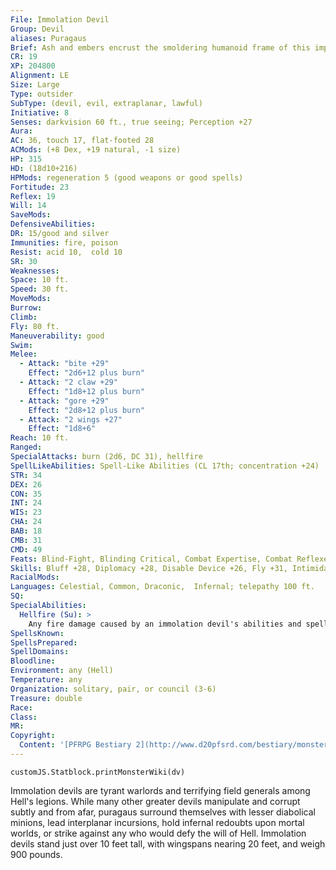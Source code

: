 ```yaml
---
File: Immolation Devil
Group: Devil
aliases: Puragaus
Brief: Ash and embers encrust the smoldering humanoid frame of this imperious, dragon-winged devil.
CR: 19
XP: 204800
Alignment: LE
Size: Large
Type: outsider
SubType: (devil, evil, extraplanar, lawful)
Initiative: 8
Senses: darkvision 60 ft., true seeing; Perception +27
Aura: 
AC: 36, touch 17, flat-footed 28
ACMods: (+8 Dex, +19 natural, -1 size)
HP: 315
HD: (18d10+216)
HPMods: regeneration 5 (good weapons or good spells)
Fortitude: 23
Reflex: 19
Will: 14
SaveMods: 
DefensiveAbilities: 
DR: 15/good and silver
Immunities: fire, poison
Resist: acid 10,  cold 10
SR: 30
Weaknesses: 
Space: 10 ft.
Speed: 30 ft.
MoveMods: 
Burrow: 
Climb: 
Fly: 80 ft.
Maneuverability: good
Swim: 
Melee: 
  - Attack: "bite +29"
    Effect: "2d6+12 plus burn"
  - Attack: "2 claw +29"
    Effect: "1d8+12 plus burn"
  - Attack: "gore +29"
    Effect: "2d8+12 plus burn"
  - Attack: "2 wings +27"
    Effect: "1d8+6"
Reach: 10 ft.
Ranged: 
SpecialAttacks: burn (2d6, DC 31), hellfire
SpellLikeAbilities: Spell-Like Abilities (CL 17th; concentration +24)  Constant-fire shield, true seeing At will-fireball (DC 20), greater teleport (self plus 50 lbs. of objects only), persistent image (DC 22), wall of fire  3/day-dictum (DC 24), firestorm (DC 25), mass charm monster (DC 25)  1/day-summon (level 9, any 2d4 devils of CR 10 or lower, 90%)
STR: 34
DEX: 26
CON: 35
INT: 24
WIS: 23
CHA: 24
BAB: 18
CMB: 31
CMD: 49
Feats: Blind-Fight, Blinding Critical, Combat Expertise, Combat Reflexes, Critical Focus, Iron Will, Multiattack, Power Attack, Stand Still
Skills: Bluff +28, Diplomacy +28, Disable Device +26, Fly +31, Intimidate +28, Knowledge (arcana) + 25, Knowledge (nobility) +25, Knowledge (engineering) +28, Knowledge (planes) +28, Perception +27, Sense Motive +27, Spellcraft +28, Stealth +25
RacialMods: 
Languages: Celestial, Common, Draconic,  Infernal; telepathy 100 ft.
SQ: 
SpecialAbilities:
  Hellfire (Su): >
    Any fire damage caused by an immolation devil's abilities and spells is half fire damage, half unholy damage.
SpellsKnown: 
SpellsPrepared: 
SpellDomains: 
Bloodline: 
Environment: any (Hell)
Temperature: any
Organization: solitary, pair, or council (3-6)
Treasure: double
Race: 
Class: 
MR: 
Copyright:
  Content: '[PFRPG Bestiary 2](http://www.d20pfsrd.com/bestiary/monster-listings/outsiders/devil/devil-immolation)'
---
```

```dataviewjs
customJS.Statblock.printMonsterWiki(dv)
```
Immolation devils are tyrant warlords and terrifying field generals among Hell's legions. While many other greater devils manipulate and corrupt subtly and from afar, puragaus surround themselves with lesser diabolical minions, lead interplanar incursions, hold infernal redoubts upon mortal worlds, or strike against any who would defy the will of Hell.  Immolation devils stand just over 10 feet tall, with wingspans nearing 20 feet, and weigh 900 pounds.
